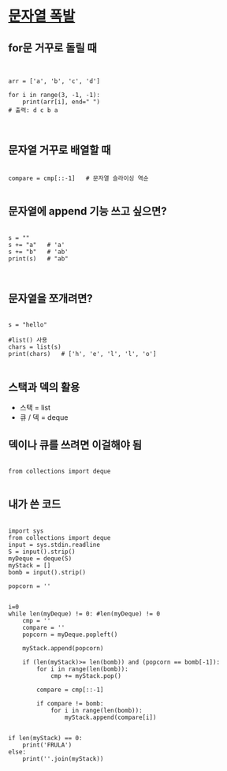[문자열 폭발](https://www.acmicpc.net/problem/9935)
========


for문 거꾸로 돌릴 때
-------
<pre>
  <code>
    
arr = ['a', 'b', 'c', 'd']

for i in range(3, -1, -1):  
    print(arr[i], end=" ")
# 출력: d c b a    
    
  </code>
</pre>

문자열 거꾸로 배열할 때
------
<pre>
  <code>
compare = cmp[::-1]   # 문자열 슬라이싱 역순
  </code>
</pre>
    
문자열에 append 기능 쓰고 싶으면?
--------
<pre>
  <code>
s = ""
s += "a"   # 'a'
s += "b"   # 'ab'
print(s)   # "ab"

  </code>
</pre>

문자열을 쪼개려면?
-----
<pre>
  <code>
s = "hello"

#list() 사용
chars = list(s)
print(chars)   # ['h', 'e', 'l', 'l', 'o']
  </code>
</pre>

스택과 덱의 활용
-----------
- 스택 = list
- 큐 / 덱 = deque

덱이나 큐를 쓰려면 이걸해야 됨
--------
<pre>
  <code>
from collections import deque    
  </code>
</pre>

내가 쓴 코드
-------
<pre>
  <code>
import sys
from collections import deque
input = sys.stdin.readline
S = input().strip()
myDeque = deque(S)
myStack = []
bomb = input().strip()

popcorn = ''


i=0
while len(myDeque) != 0: #len(myDeque) != 0
    cmp = ''
    compare = ''
    popcorn = myDeque.popleft()
    
    myStack.append(popcorn)
    
    if (len(myStack)>= len(bomb)) and (popcorn == bomb[-1]):
        for i in range(len(bomb)):
            cmp += myStack.pop()
            
        compare = cmp[::-1]
        
        if compare != bomb:
            for i in range(len(bomb)):
                myStack.append(compare[i])

            
if len(myStack) == 0:
    print('FRULA')
else:
    print(''.join(myStack))
  

  </code>
</pre>




















